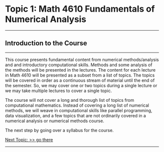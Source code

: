
# Topic 1: Math 4610 Fundamentals of Numerical Analysis 

<hr>

## Introduction to the Course

<hr>

This course presents fundamental content from numerical methods/analysis and
and introductory computational skills. Methods and some analysis of the methods
will be presented in the lectures. The content for each lecture in Math 4610
will be presented as a subset from a list of topics. The topics will be covered
in order as a continuous stream of material until the end of the semester. So,
we may cover one or two topics during a single lecture or we may take multiple
lectures to cover a single topic.

The course will not cover a long and thorough list of topics from computational
mathematics. Instead of covering a long list of numerical methods, we will weave
in computational skills like parallel programming, data visualization, and a few
topics that are not ordinarily covered in a numerical analysis or numerical
methods course.

The next step by going over a syllabus for the course.

[Next Topic: >> go there](../../topic_02/md/topic_02.md)

<hr>
